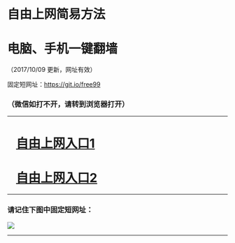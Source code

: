 ﻿# 自由上网简易方法

# 电脑、手机一键翻墙

（2017/10/09 更新，网址有效）

固定短网址：https://git.io/free99

### （微信如打不开，请转到浏览器打开）


***





# &nbsp;&nbsp; <a href="http://ft1783931379.fwq-tz-1001.info/fwqtz01.html?t=100900119532 " target="_blank">自由上网入口1</a>
# &nbsp;&nbsp; <a href="http://ft2020311761.fwq-tz-1002.info/fwqtz02.html?t=100900112842 " target="_blank">自由上网入口2</a>
***

### 请记住下图中固定短网址：

<img src="https://s3-us-west-2.amazonaws.com/fwq-1001/yjfq-20170905okok.png" /> 


***

